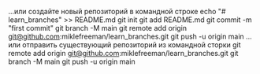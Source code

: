 ...или создайте новый репозиторий в командной строке
echo "# learn_branches" >> README.md
git init
git add README.md
git commit -m "first commit"
git branch -M main
git remote add origin git@github.com:miklefreeman/learn_branches.git
git push -u origin main
…или отправить существующий репозиторий из командной сторки
git remote add origin git@github.com:miklefreeman/learn_branches.git
git branch -M main
git push -u origin main
